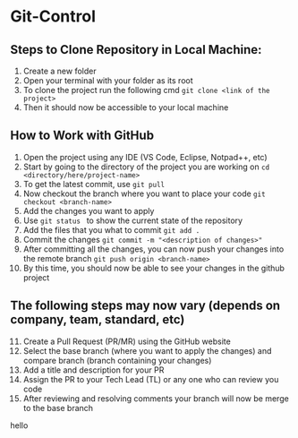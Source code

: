 # Git-Control
## Steps to Clone Repository in Local Machine: 
1. Create a new folder
2. Open your terminal with your folder as its root
3. To clone the project run the following cmd ```git clone <link of the project>```
4. Then it should now be accessible to your local machine

## How to Work with GitHub
1. Open the project using any IDE (VS Code, Eclipse, Notpad++, etc)
2. Start by going to the directory of the project you are working on  ```cd <directory/here/project-name> ```
3. To get the latest commit, use ```git pull ```
4. Now checkout the branch where you want to place your code  ```git checkout <branch-name> ```
5. Add the changes you want to apply
6. Use ```git status ``` to show the current state of the repository
7. Add the files that you what to commit  ```git add . ```
8. Commit the changes  ```git commit -m "<description of changes>" ```
9. After committing all the changes, you can now push your changes into the remote branch  ```git push origin <branch-name> ```
10. By this time, you should now be able to see your changes in the github project

## The following steps may now vary (depends on company, team, standard, etc)
11. Create a Pull Request (PR/MR) using the GitHub website
12. Select the base branch (where you want to apply the changes) and compare branch (branch containing your changes)
13. Add a title and description for your PR
14. Assign the PR to your Tech Lead (TL) or any one who can review you code
15. After reviewing and resolving comments your branch will now be merge to the base branch

hello